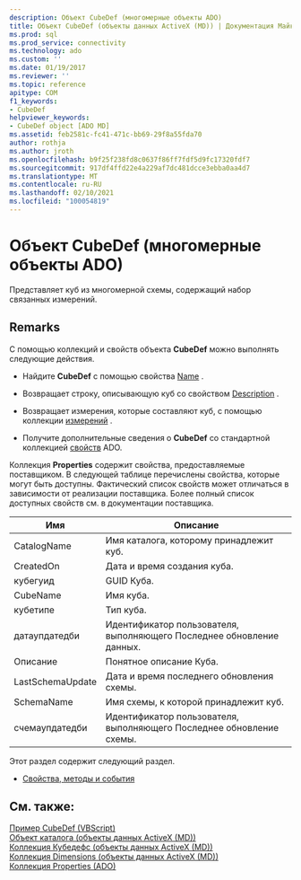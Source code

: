 ```yaml
---
description: Объект CubeDef (многомерные объекты ADO)
title: Объект CubeDef (объекты данных ActiveX (MD)) | Документация Майкрософт
ms.prod: sql
ms.prod_service: connectivity
ms.technology: ado
ms.custom: ''
ms.date: 01/19/2017
ms.reviewer: ''
ms.topic: reference
apitype: COM
f1_keywords:
- CubeDef
helpviewer_keywords:
- CubeDef object [ADO MD]
ms.assetid: feb2581c-fc41-471c-bb69-29f8a55fda70
author: rothja
ms.author: jroth
ms.openlocfilehash: b9f25f238fd8c0637f86ff7fdf5d9fc17320fdf7
ms.sourcegitcommit: 917df4ffd22e4a229af7dc481dcce3ebba0aa4d7
ms.translationtype: MT
ms.contentlocale: ru-RU
ms.lasthandoff: 02/10/2021
ms.locfileid: "100054819"
---
```

# <a name="cubedef-object-ado-md"></a>Объект CubeDef (многомерные объекты ADO)
Представляет куб из многомерной схемы, содержащий набор связанных измерений.  
  
## <a name="remarks"></a>Remarks  
 С помощью коллекций и свойств объекта **CubeDef** можно выполнять следующие действия.  
  
-   Найдите **CubeDef** с помощью свойства [Name](./name-property-ado-md.md) .  
  
-   Возвращает строку, описывающую куб со свойством [Description](./description-property-ado-md.md) .  
  
-   Возвращает измерения, которые составляют куб, с помощью коллекции [измерений](./dimensions-collection-ado-md.md) .  
  
-   Получите дополнительные сведения о **CubeDef** со стандартной коллекцией [свойств](../ado-api/properties-collection-ado.md) ADO.  
  
 Коллекция **Properties** содержит свойства, предоставляемые поставщиком. В следующей таблице перечислены свойства, которые могут быть доступны. Фактический список свойств может отличаться в зависимости от реализации поставщика. Более полный список доступных свойств см. в документации поставщика.  
  
|Имя|Описание|  
|----------|-----------------|  
|CatalogName|Имя каталога, которому принадлежит куб.|  
|CreatedOn|Дата и время создания куба.|  
|кубегуид|GUID Куба.|  
|CubeName|Имя куба.|  
|кубетипе|Тип куба.|  
|датаупдатедби|Идентификатор пользователя, выполняющего Последнее обновление данных.|  
|Описание|Понятное описание Куба.|  
|LastSchemaUpdate|Дата и время последнего обновления схемы.|  
|SchemaName|Имя схемы, к которой принадлежит куб.|  
|счемаупдатедби|Идентификатор пользователя, выполняющего Последнее обновление схемы.|  
  
 Этот раздел содержит следующий раздел.  
  
-   [Свойства, методы и события](./cubedef-object-properties-methods-and-events.md)  
  
## <a name="see-also"></a>См. также:  
 [Пример CubeDef (VBScript)](./cubedef-example-vbscript.md)   
 [Объект каталога (объекты данных ActiveX (MD))](./catalog-object-ado-md.md)   
 [Коллекция Кубедефс (объекты данных ActiveX (MD))](./cubedefs-collection-ado-md.md)   
 [Коллекция Dimensions (объекты данных ActiveX (MD))](./dimensions-collection-ado-md.md)   
 [Коллекция Properties (ADO)](../ado-api/properties-collection-ado.md)